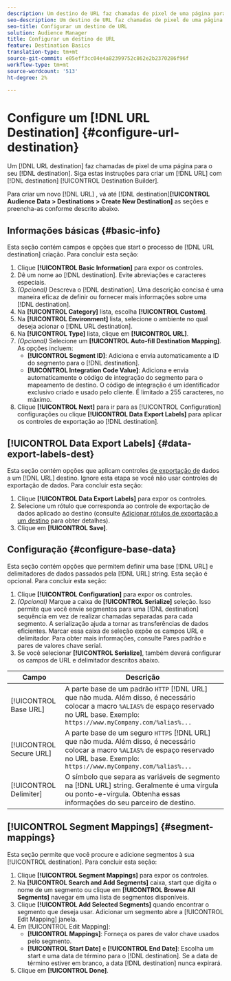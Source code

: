 ```yaml
---
description: Um destino de URL faz chamadas de pixel de uma página para seu destino. Siga estas instruções para criar um destino de URL com o Construtor de destinos.
seo-description: Um destino de URL faz chamadas de pixel de uma página para seu destino. Siga estas instruções para criar um destino de URL com o Construtor de destinos.
seo-title: Configurar um destino de URL
solution: Audience Manager
title: Configurar um destino de URL
feature: Destination Basics
translation-type: tm+mt
source-git-commit: e05eff3cc04e4a82399752c862e2b2370286f96f
workflow-type: tm+mt
source-wordcount: '513'
ht-degree: 2%

---
```




# Configure um [!DNL URL Destination] {#configure-url-destination}

Um [!DNL URL destination] faz chamadas de pixel de uma página para o seu [!DNL destination]. Siga estas instruções para criar um [!DNL URL] com [!DNL destination] [!UICONTROL Destination Builder].

<!-- create-url-destination.xml -->

Para criar um novo [!DNL URL] , vá até [!DNL destination]**[!UICONTROL Audience Data > Destinations > Create New Destination]** as seções e preencha-as conforme descrito abaixo.

## Informações básicas {#basic-info}

Esta seção contém campos e opções que start o processo de [!DNL URL destination] criação. Para concluir esta seção:

1. Clique **[!UICONTROL Basic Information]** para expor os controles.
2. Dê um nome ao [!DNL destination]. Evite abreviações e caracteres especiais.
3. *(Opcional)* Descreva o [!DNL destination]. Uma descrição concisa é uma maneira eficaz de definir ou fornecer mais informações sobre uma [!DNL destination].
4. Na **[!UICONTROL Category]** lista, escolha **[!UICONTROL Custom]**.
5. Na **[!UICONTROL Environment]** lista, selecione o ambiente no qual deseja acionar o [!DNL URL destination].
6. Na **[!UICONTROL Type]** lista, clique em **[!UICONTROL URL]**.
7. *(Opcional)* Selecione um **[!UICONTROL Auto-fill Destination Mapping]**. As opções incluem:
   * **[!UICONTROL Segment ID]**: Adiciona e envia automaticamente a ID do segmento para o [!DNL destination].
   * **[!UICONTROL Integration Code Value]**: Adiciona e envia automaticamente o código de integração do segmento para o mapeamento de destino. O código de integração é um identificador exclusivo criado e usado pelo cliente. É limitado a 255 caracteres, no máximo.
8. Clique **[!UICONTROL Next]** para ir para as [!UICONTROL Configuration] configurações ou clique **[!UICONTROL Data Export Labels]** para aplicar os controles de exportação ao [!DNL destination].

## [!UICONTROL Data Export Labels] {#data-export-labels-dest}

Esta seção contém opções que aplicam controles [de exportação de](../../features/data-export-controls.md) dados a um [!DNL URL] destino. Ignore esta etapa se você não usar controles de exportação de dados. Para concluir esta seção:

1. Clique **[!UICONTROL Data Export Labels]** para expor os controles.
2. Selecione um rótulo que corresponda ao controle de exportação de dados aplicado ao destino (consulte [Adicionar rótulos de exportação a um destino](/help/using/features/destinations/add-data-export-labels.md) para obter detalhes).
3. Clique em **[!UICONTROL Save]**.

## Configuração {#configure-base-data}

Esta seção contém opções que permitem definir uma base [!DNL URL] e delimitadores de dados passados pela [!DNL URL] string. Esta seção é opcional. Para concluir esta seção:

1. Clique **[!UICONTROL Configuration]** para expor os controles.
1. *(Opcional)* Marque a caixa de **[!UICONTROL Serialize]** seleção.
Isso permite que você envie segmentos para uma [!DNL destination] sequência em vez de realizar chamadas separadas para cada segmento. A serialização ajuda a tornar as transferências de dados eficientes. Marcar essa caixa de seleção expõe os campos URL e delimitador. Para obter mais informações, consulte Pares [](../../features/destinations/key-value-pairs.md)padrão e pares de valores chave serial.
1. Se você selecionar **[!UICONTROL Serialize]**, também deverá configurar os campos de URL e delimitador descritos abaixo.

| Campo | Descrição |
|--- |--- |
| [!UICONTROL Base URL] | A parte base de um padrão `HTTP` [!DNL URL] que não muda. Além disso, é necessário colocar a macro `%ALIAS%` de [](../../features/destinations/destination-macros.md#destination-macros-defined) espaço reservado no URL base. Exemplo: `https://www.myCompany.com/%alias%...` |
| [!UICONTROL Secure URL] | A parte base de um seguro `HTTPS` [!DNL URL] que não muda. Além disso, é necessário colocar a macro `%ALIAS%` de [](../../features/destinations/destination-macros.md#destination-macros-defined) espaço reservado no URL base. Exemplo: `https://www.myCompany.com/%alias%...` |
| [!UICONTROL Delimiter] | O símbolo que separa as variáveis de segmento na [!DNL URL] string. Geralmente é uma vírgula ou ponto-e-vírgula. Obtenha essas informações do seu parceiro de destino. |

## [!UICONTROL Segment Mappings] {#segment-mappings}

Esta seção permite que você procure e adicione segmentos à sua [!UICONTROL destination]. Para concluir esta seção:

1. Clique **[!UICONTROL Segment Mappings]** para expor os controles.
1. Na **[!UICONTROL Search and Add Segments]** caixa, start que digita o nome de um segmento ou clique em **[!UICONTROL Browse All Segments]** navegar em uma lista de segmentos disponíveis.
1. Clique **[!UICONTROL Add Selected Segments]** quando encontrar o segmento que deseja usar. Adicionar um segmento abre a [!UICONTROL Edit Mapping] janela.
1. Em [!UICONTROL Edit Mapping]:
   * **[!UICONTROL Mappings]**: Forneça os pares de valor chave usados pelo segmento.
   * **[!UICONTROL Start Date]** e **[!UICONTROL End Date]**: Escolha um start e uma data de término para o [!DNL destination]. Se a data de término estiver em branco, a data [!DNL destination] nunca expirará.
1. Clique em **[!UICONTROL Done]**.